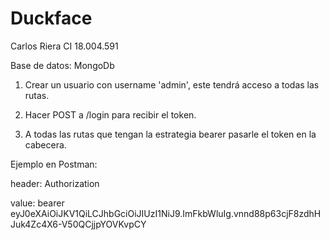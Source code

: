 # Duckface

Carlos Riera CI 18.004.591

Base de datos: MongoDb

1) Crear un usuario con username 'admin', este tendrá acceso a todas las rutas.

2) Hacer POST a /login para recibir el token.

3) A todas las rutas que tengan la estrategia bearer pasarle el token en la cabecera.

Ejemplo en Postman:

header: Authorization

value: bearer eyJ0eXAiOiJKV1QiLCJhbGciOiJIUzI1NiJ9.ImFkbWluIg.vnnd88p63cjF8zdhHJuk4Zc4X6-V50QCjjpYOVKvpCY
